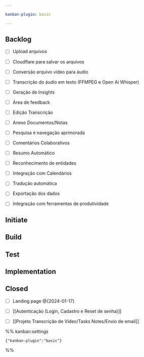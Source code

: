 ```yaml
---

kanban-plugin: basic

---
```


## Backlog

- [ ] Upload arquivos
- [ ] Cloudflare para salvar os arquivos
- [ ] Conversão arquivo vídeo para áudio
- [ ] Transcrição do áudio em texto (FFMPEG e Open Ai Whisper)
- [ ] Geração de Insights
- [ ] Área de feedback
- [ ] Edição Transcrição
- [ ] Anexo Documentos/Notas
- [ ] Pesquisa e navegação aprimorada
- [ ] Comentários Colaborativos
- [ ] Resumo Automático
- [ ] Reconhecimento de entidades
- [ ] Integração com Calendários
- [ ] Tradução automática
- [ ] Exportação dos dados
- [ ] Integração com ferramentas de produtividade


## Initiate



## Build



## Test



## Implementation



## Closed

- [ ] Landing page @{2024-01-17}
- [ ] [[Autenticação (Login, Cadastro e Reset de senha)]]
- [ ] [[Projeto Transcrição de Vídeo/Tasks Notes/Envio de email]]




%% kanban:settings
```
{"kanban-plugin":"basic"}
```
%%